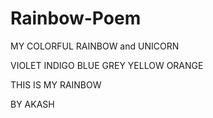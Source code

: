 # Rainbow-Poem

MY COLORFUL RAINBOW and UNICORN

VIOLET
INDIGO
BLUE
GREY
YELLOW
ORANGE

THIS IS MY RAINBOW

BY AKASH

